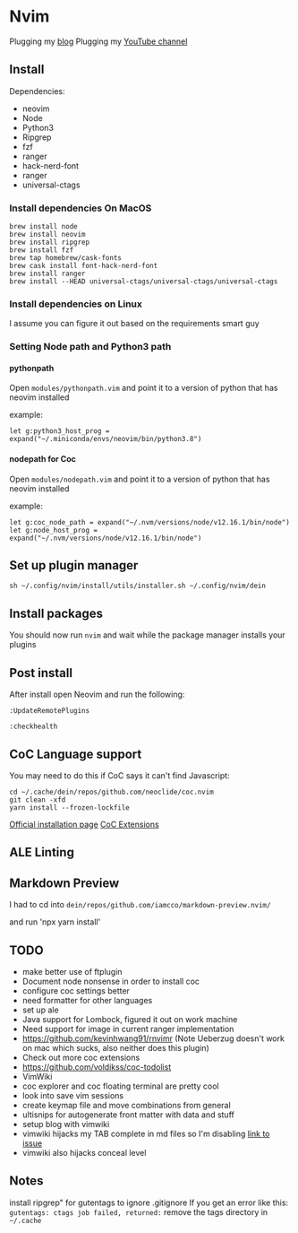 # Nvim

Plugging my [blog](chrisatmachine.com)
Plugging my [YouTube channel](https://www.youtube.com/channel/UCS97tchJDq17Qms3cux8wcA)

## Install 

Dependencies:

- neovim
- Node
- Python3
- Ripgrep
- fzf
- ranger
- hack-nerd-font
- ranger
- universal-ctags

### Install dependencies On MacOS

```
brew install node
brew install neovim
brew install ripgrep
brew install fzf
brew tap homebrew/cask-fonts
brew cask install font-hack-nerd-font
brew install ranger
brew install --HEAD universal-ctags/universal-ctags/universal-ctags
```

### Install dependencies on Linux

I assume you can figure it out based on the requirements smart guy

### Setting Node path and Python3 path

#### pythonpath

Open `modules/pythonpath.vim` and point it to a version of python that has neovim installed

example:

```
let g:python3_host_prog = expand("~/.miniconda/envs/neovim/bin/python3.8")
```

#### nodepath for Coc

Open `modules/nodepath.vim` and point it to a version of python that has neovim installed

example:

```
let g:coc_node_path = expand("~/.nvm/versions/node/v12.16.1/bin/node")
let g:node_host_prog = expand("~/.nvm/versions/node/v12.16.1/bin/node")
```

## Set up plugin manager

```
sh ~/.config/nvim/install/utils/installer.sh ~/.config/nvim/dein
```

## Install packages

You should now run `nvim` and wait while the package manager installs your plugins


## Post install

After install open Neovim and run the following:

```
:UpdateRemotePlugins

:checkhealth
```

## CoC Language support


You may need to do this if CoC says it can't find Javascript:

```
cd ~/.cache/dein/repos/github.com/neoclide/coc.nvim
git clean -xfd
yarn install --frozen-lockfile
```

[Official installation page](https://github.com/neoclide/coc.nvim/wiki/Install-coc.nvim)
[CoC Extensions](https://github.com/neoclide/coc.nvim/wiki/Using-coc-extensions)

## ALE Linting

## Markdown Preview

I had to cd into `dein/repos/github.com/iamcco/markdown-preview.nvim/`

and run 'npx yarn install'

## TODO 

- make better use of ftplugin
- Document node nonsense in order to install coc
- configure coc settings better 
- need formatter for other languages
- set up ale
- Java support for Lombock, figured it out on work machine
- Need support for image in current ranger implementation
- https://github.com/kevinhwang91/rnvimr (Note Ueberzug doesn't work on mac which sucks, also neither does this plugin)
- Check out more coc extensions
- https://github.com/voldikss/coc-todolist
- VimWiki
- coc explorer and coc floating terminal are pretty cool
- look into save vim sessions
- create keymap file and move combinations from general
- ultisnips for autogenerate front matter with data and stuff
- setup blog with vimwiki
- vimwiki hijacks my TAB complete in md files so I'm disabling [link to issue](https://github.com/vimwiki/vimwiki/issues/353)
- vimwiki also hijacks conceal level 

## Notes

install ripgrep" for gutentags to ignore .gitignore
If you get an error like this: `gutentags: ctags job failed, returned:` remove the tags directory in `~/.cache`
